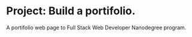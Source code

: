 # Project: Build a portifolio.
A portifolio web page to Full Stack Web Developer Nanodegree program.